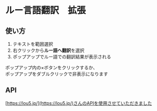 # ルー言語翻訳　拡張


## 使い方
1. テキストを範囲選択
1. 右クリックから**ルー語へ翻訳**を選択
1. ポップアップでルー語での翻訳結果が表示される

ポップアップ内の×ボタンをクリックするか、  
ポップアップをダブルクリックで非表示になります

## API
[https://lou5.jp/](https://lou5.jp/)さんのAPIを使用させていただきました

